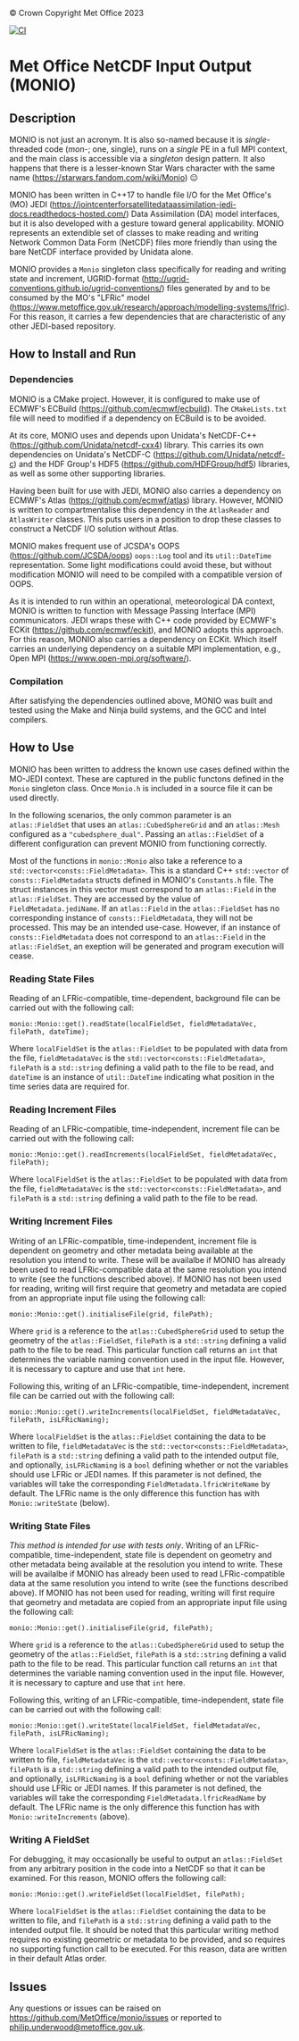 &copy; Crown Copyright Met Office 2023

[![CI](https://github.com/MetOffice/monio/actions/workflows/ci.yml/badge.svg)](https://github.com/MetOffice/monio/actions/workflows/ci.yml)


# Met Office NetCDF Input Output (MONIO)

## Description

MONIO is not just an acronym. It is also so-named because it is _single_-threaded code (_mon-_; one, single), runs on a _single_ PE in a full MPI context, and the main class is accessible via a _singleton_ design pattern. It also happens that there is a lesser-known Star Wars character with the same name (https://starwars.fandom.com/wiki/Monio) :neutral_face:

MONIO has been written in C++17 to handle file I/O for the Met Office's (MO) JEDI (https://jointcenterforsatellitedataassimilation-jedi-docs.readthedocs-hosted.com/) Data Assimilation (DA) model interfaces, but it is also developed with a gesture toward general applicability. MONIO represents an extendible set of classes to make reading and writing Network Common Data Form (NetCDF) files more friendly than using the bare NetCDF interface provided by Unidata alone.

MONIO provides a `Monio` singleton class specifically for reading and writing state and increment, UGRID-format (http://ugrid-conventions.github.io/ugrid-conventions/) files generated by and to be consumed by the MO's "LFRic" model (https://www.metoffice.gov.uk/research/approach/modelling-systems/lfric). For this reason, it carries a few dependencies that are characteristic of any other JEDI-based repository.

## How to Install and Run

### Dependencies

MONIO is a CMake project. However, it is configured to make use of ECMWF's ECBuild (https://github.com/ecmwf/ecbuild). The `CMakeLists.txt` file will need to modified if a dependency on ECBuild is to be avoided.

At its core, MONIO uses and depends upon Unidata's NetCDF-C++ (https://github.com/Unidata/netcdf-cxx4) library. This carries its own dependencies on Unidata's NetCDF-C (https://github.com/Unidata/netcdf-c) and the HDF Group's HDF5 (https://github.com/HDFGroup/hdf5) libraries, as well as some other supporting libraries.

Having been built for use with JEDI, MONIO also carries a dependency on ECMWF's Atlas (https://github.com/ecmwf/atlas) library. However, MONIO is written to compartmentalise this dependency in the `AtlasReader` and `AtlasWriter` classes. This puts users in a position to drop these classes to construct a NetCDF I/O solution without Atlas.

MONIO makes frequent use of JCSDA's OOPS (https://github.com/JCSDA/oops) `oops::Log` tool and its `util::DateTime` representation. Some light modifications could avoid these, but without modification MONIO will need to be compiled with a compatible version of OOPS.

As it is intended to run within an operational, meteorological DA context, MONIO is written to function with Message Passing Interface (MPI) communicators. JEDI wraps these with C++ code provided by ECMWF's ECKit (https://github.com/ecmwf/eckit), and MONIO adopts this approach. For this reason, MONIO also carries a dependency on ECKit. Which itself carries an underlying dependency on a suitable MPI implementation, e.g., Open MPI (https://www.open-mpi.org/software/).

### Compilation

After satisfying the dependencies outlined above, MONIO was built and tested using the Make and Ninja build systems, and the GCC and Intel compilers.

## How to Use

MONIO has been written to address the known use cases defined within the MO-JEDI context. These are captured in the public functons defined in the `Monio` singleton class. Once `Monio.h` is included in a source file it can be used directly. 

In the following scenarios, the only common parameter is an `atlas::FieldSet` that uses an `atlas::CubedSphereGrid` and an `atlas::Mesh` configured as a `"cubedsphere_dual"`. Passing an `atlas::FieldSet` of a different configuration can prevent MONIO from functioning correctly.

Most of the functions in `monio::Monio` also take a reference to a `std::vector<consts::FieldMetadata>`. This is a standard C++ `std::vector` of `consts::FieldMetadata` structs defined in MONIO's `Constants.h` file. The struct instances in this vector must correspond to an `atlas::Field` in the `atlas::FieldSet`. They are accessed by the value of `FieldMetadata.jediName`. If an `atlas::Field` in the `atlas::FieldSet` has no corresponding instance of `consts::FieldMetadata`, they will not be processed. This may be an intended use-case. However, if an instance of `consts::FieldMetadata` does not correspond to an `atlas::Field` in the `atlas::FieldSet`, an exeption will be generated and program execution will cease.

### Reading State Files

Reading of an LFRic-compatible, time-dependent, background file can be carried out with the following call:

```
monio::Monio::get().readState(localFieldSet, fieldMetadataVec, filePath, dateTime);
```

Where `localFieldSet` is the `atlas::FieldSet` to be populated with data from the file, `fieldMetadataVec` is the `std::vector<consts::FieldMetadata>`, `filePath` is a `std::string` defining a valid path to the file to be read, and `dateTime` is an instance of `util::DateTime` indicating what position in the time series data are required for.

### Reading Increment Files

Reading of an LFRic-compatible, time-independent, increment file can be carried out with the following call:

```
monio::Monio::get().readIncrements(localFieldSet, fieldMetadataVec, filePath);
```

Where `localFieldSet` is the `atlas::FieldSet` to be populated with data from the file, `fieldMetadataVec` is the `std::vector<consts::FieldMetadata>`, and `filePath` is a `std::string` defining a valid path to the file to be read.

### Writing Increment Files

Writing of an LFRic-compatible, time-independent, increment file is dependent on geometry and other metadata being available at the resolution you intend to write. These will be availalbe if MONIO has already been used to read LFRic-compatible data at the same resolution you intend to write (see the functions described above). If MONIO has not been used for reading, writing will first require that geometry and metadata are copied from an appropriate input file using the following call:

```
monio::Monio::get().initialiseFile(grid, filePath); 
```

Where `grid` is a reference to the `atlas::CubedSphereGrid` used to setup the geometry of the `atlas::FieldSet`, `filePath` is a `std::string` defining a valid path to the file to be read. This particular function call returns an `int` that determines the variable naming convention used in the input file. However, it is necessary to capture and use that `int` here. 

Following this, writing of an LFRic-compatible, time-independent, increment file can be carried out with the following call:

```
monio::Monio::get().writeIncrements(localFieldSet, fieldMetadataVec, filePath, isLFRicNaming);
```

Where `localFieldSet` is the `atlas::FieldSet` containing the data to be written to file, `fieldMetadataVec` is the `std::vector<consts::FieldMetadata>`, `filePath` is a `std::string` defining a valid path to the intended output file, and optionally, `isLFRicNaming` is a `bool` defining whether or not the variables should use LFRic or JEDI names. If this parameter is not defined, the variables will take the corresponding `FieldMetadata.lfricWriteName` by default. The LFRic name is the only difference this function has with `Monio::writeState` (below).

### Writing State Files

_This method is intended for use with tests only_. Writing of an LFRic-compatible, time-independent, state file is dependent on geometry and other metadata being available at the resolution you intend to write. These will be availalbe if MONIO has already been used to read LFRic-compatible data at the same resolution you intend to write (see the functions described above). If MONIO has not been used for reading, writing will first require that geometry and metadata are copied from an appropriate input file using the following call:

```
monio::Monio::get().initialiseFile(grid, filePath); 
```

Where `grid` is a reference to the `atlas::CubedSphereGrid` used to setup the geometry of the `atlas::FieldSet`, `filePath` is a `std::string` defining a valid path to the file to be read. This particular function call returns an `int` that determines the variable naming convention used in the input file. However, it is necessary to capture and use that `int` here. 

Following this, writing of an LFRic-compatible, time-independent, state file can be carried out with the following call:

```
monio::Monio::get().writeState(localFieldSet, fieldMetadataVec, filePath, isLFRicNaming);
```

Where `localFieldSet` is the `atlas::FieldSet` containing the data to be written to file, `fieldMetadataVec` is the `std::vector<consts::FieldMetadata>`, `filePath` is a `std::string` defining a valid path to the intended output file, and optionally, `isLFRicNaming` is a `bool` defining whether or not the variables should use LFRic or JEDI names. If this parameter is not defined, the variables will take the corresponding `FieldMetadata.lfricReadName` by default. The LFRic name is the only difference this function has with `Monio::writeIncrements` (above).

### Writing A FieldSet

For debugging, it may occasionally be useful to output an `atlas::FieldSet` from any arbitrary position in the code into a NetCDF so that it can be examined. For this reason, MONIO offers the following call:

```
monio::Monio::get().writeFieldSet(localFieldSet, filePath);
```

Where `localFieldSet` is the `atlas::FieldSet` containing the data to be written to file, and `filePath` is a `std::string` defining a valid path to the intended output file. It should be noted that this particular writing method requires no existing geometric or metadata to be provided, and so requires no supporting function call to be executed. For this reason, data are written in their default Atlas order.

## Issues

Any questions or issues can be raised on https://github.com/MetOffice/monio/issues or reported to philip.underwood@metoffice.gov.uk.
